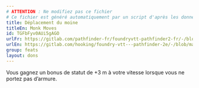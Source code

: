 ```yaml
---
# ATTENTION : Ne modifiez pas ce fichier
# Ce fichier est généré automatiquement par un script d'après les données du module Foundry VTT officiel et de sa traduction
title: Déplacement du moine
titleEn: Monk Moves
id: TGFbFyv0AUi5gAGO
urlFr: https://gitlab.com/pathfinder-fr/foundryvtt-pathfinder2-fr/-/blob/master/data/feats/TGFbFyv0AUi5gAGO.htm
urlEn: https://gitlab.com/hooking/foundry-vtt---pathfinder-2e/-/blob/master/packs/data/feats.db/monk-moves.json
group: feats
layout: dons
---
```

Vous gagnez un bonus de statut de +3 m à votre vitesse lorsque vous ne portez pas d’armure.


